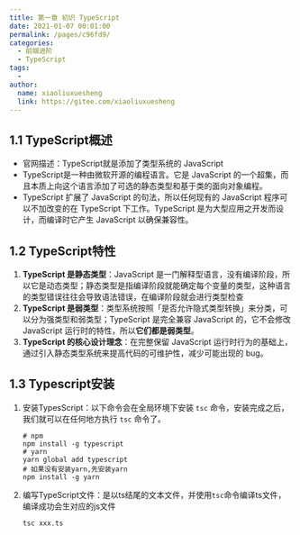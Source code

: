 ```yaml
---
title: 第一章 初识 TypeScript
date: 2021-01-07 00:01:00
permalink: /pages/c96fd9/
categories:
  - 前端进阶
  - TypeScript
tags:
  - 
author: 
  name: xiaoliuxuesheng
  link: https://gitee.com/xiaoliuxuesheng
---
```


## 1.1 TypeScript概述

- 官网描述：TypeScript就是添加了类型系统的 JavaScript
- TypeScript是一种由微软开源的编程语言。它是 JavaScript 的一个超集，而且本质上向这个语言添加了可选的静态类型和基于类的面向对象编程。
- TypeScript 扩展了 JavaScript 的句法，所以任何现有的 JavaScript 程序可以不加改变的在 TypeScript 下工作。TypeScript 是为大型应用之开发而设计，而编译时它产生 JavaScript 以确保兼容性。

## 1.2 TypeScript特性

1. **TypeScript 是静态类型**：JavaScript 是一门解释型语言，没有编译阶段，所以它是动态类型；静态类型是指编译阶段就能确定每个变量的类型，这种语言的类型错误往往会导致语法错误，在编译阶段就会进行类型检查
2. **TypeScript 是弱类型**：类型系统按照「是否允许隐式类型转换」来分类，可以分为强类型和弱类型；TypeScript 是完全兼容 JavaScript 的，它不会修改 JavaScript 运行时的特性，所以**它们都是弱类型**。
3. **TypeScript 的核心设计理念**：在完整保留 JavaScript 运行时行为的基础上，通过引入静态类型系统来提高代码的可维护性，减少可能出现的 bug。

## 1.3 Typescript安装

1. 安装TypesScript：以下命令会在全局环境下安装 `tsc` 命令，安装完成之后，我们就可以在任何地方执行 `tsc` 命令了。

   ```shell
   # npm
   npm install -g typescript 
   # yarn
   yarn global add typescript
   # 如果没有安装yarn,先安装yarn
   npm install -g yarn
   ```

2. 编写TypeScript文件：是以ts结尾的文本文件，并使用`tsc`命令编译ts文件，编译成功会生对应的js文件

   ```shell
   tsc xxx.ts
   ```


